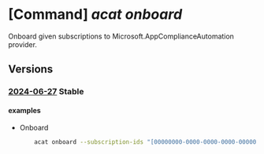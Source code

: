 # [Command] _acat onboard_

Onboard given subscriptions to Microsoft.AppComplianceAutomation provider.

## Versions

### [2024-06-27](/Resources/mgmt-plane/L3Byb3ZpZGVycy9taWNyb3NvZnQuYXBwY29tcGxpYW5jZWF1dG9tYXRpb24vb25ib2FyZA==/2024-06-27.xml) **Stable**

<!-- mgmt-plane /providers/microsoft.appcomplianceautomation/onboard 2024-06-27 -->

#### examples

- Onboard
    ```bash
        acat onboard --subscription-ids "[00000000-0000-0000-0000-000000000000,00000000-0000-0000-0000-000000000001]"
    ```
